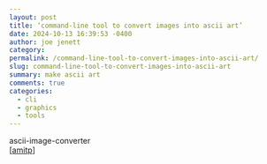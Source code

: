 ```yaml
---
layout: post
title: ‘command-line tool to convert images into ascii art’
date: 2024-10-13 16:39:53 -0400
author: joe jenett
category: 
permalink: /command-line-tool-to-convert-images-into-ascii-art/
slug: command-line-tool-to-convert-images-into-ascii-art
summary: make ascii art
comments: true
categories:
  - cli
  - graphics
  - tools
---
```

<a title="GitHub - TheZoraiz/ascii-image-converter">ascii-image-converter</a><br>[<a title="source" href="https://pinboard.in/u:amitp">amitp</a>]

<a href="https://brid.gy/publish/mastodon"></a>